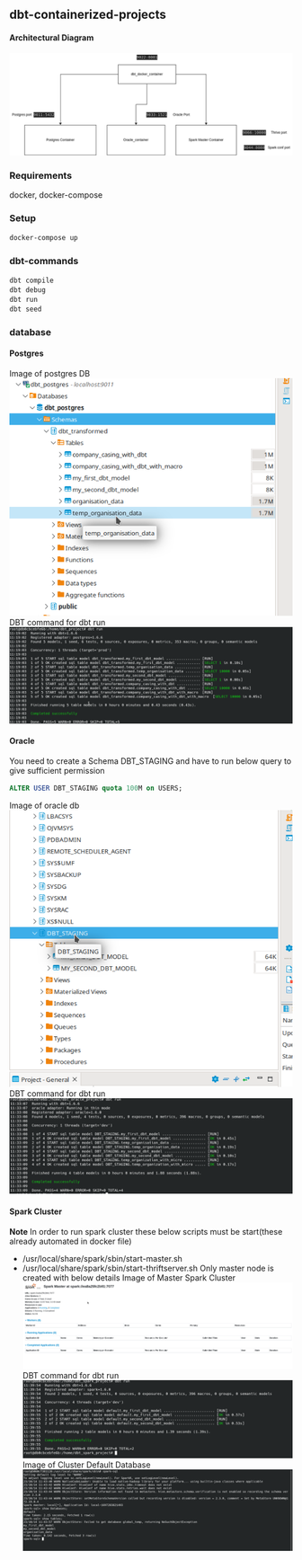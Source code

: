 ## dbt-containerized-projects
#### Architectural Diagram
![Architectural Diagram](./src/Architecture_diagram.png "Diagram")
### Requirements
docker, docker-compose
### Setup
```bash
docker-compose up
```
### dbt-commands
```bash
dbt compile 
dbt debug
dbt run 
dbt seed 
```
### database
#### Postgres
Image of postgres DB
![postgres](./src/postgres.png "postgres")
DBT command for dbt run
![postgres](./src/dbt_postgres.png "command")
#### Oracle
You need to create a Schema DBT_STAGING
and have to run below query to give sufficient permission
```sql
ALTER USER DBT_STAGING quota 100M on USERS;
```
Image of oracle db
![Oracle](./src/oracle.png "Oracle DB")
DBT command for dbt run
![Oracle](./src/oracle_command.png "Oracle")
#### Spark Cluster
**Note** In order to run spark cluster these below scripts must be start(these already automated in docker file)
* /usr/local/share/spark/sbin/start-master.sh
* /usr/local/share/spark/sbin/start-thriftserver.sh
Only master node is created 
with below details 
Image of Master Spark Cluster
![Spark Master](./src/spark.png "Spark Master")
DBT command for dbt run
![Spark Command](./src/spark-command.png "Spark Command")
Image of Cluster Default Database
![Spark Db](./src/spark-db.png "Spark Db")
